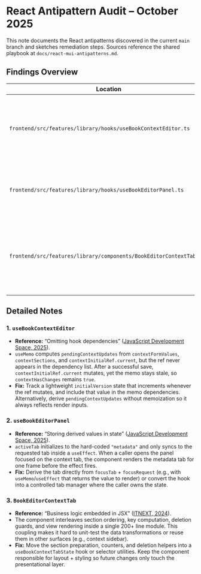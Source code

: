 # React Antipattern Audit – October 2025

This note documents the React antipatterns discovered in the current `main` branch and sketches remediation steps. Sources reference the shared playbook at `docs/react-mui-antipatterns.md`.

## Findings Overview

| Location | Antipattern | Symptom | Recommended Fix |
| --- | --- | --- | --- |
| `frontend/src/features/library/hooks/useBookContextEditor.ts` | Missing hook dependencies | Context save flag stays true after mutations because `useMemo` omits a ref dependency. | Track ref mutations via a version token or include the reference in the dependency array so `pendingContextUpdates` recalculates.
| `frontend/src/features/library/hooks/useBookEditorPanel.ts` | Storing derived values in state | Book editor flashes the metadata tab before focusing the requested tab. | Seed tab state from props with a reducer/effect guard or expose the tab as a controlled prop to avoid post-render syncing.
| `frontend/src/features/library/components/BookEditorContextTab.tsx` | Business logic embedded in JSX | Component mixes data transforms, deletion flow, and rendering in ~200 LOC, making reuse and testing hard. | Extract selectors/hooks for ordering, change detection, and guards; keep the component presentational.

## Detailed Notes

### 1. `useBookContextEditor`
- **Reference:** “Omitting hook dependencies” ([JavaScript Development Space, 2025](https://jsdev.space/react-anti-patterns-2025/)).
- `useMemo` computes `pendingContextUpdates` from `contextFormValues`, `contextSections`, and `contextInitialRef.current`, but the ref never appears in the dependency list. After a successful save, `contextInitialRef.current` mutates, yet the memo stays stale, so `contextHasChanges` remains `true`.
- **Fix:** Track a lightweight `initialVersion` state that increments whenever the ref mutates, and include that value in the memo dependencies. Alternatively, derive `pendingContextUpdates` without memoization so it always reflects render inputs.

### 2. `useBookEditorPanel`
- **Reference:** “Storing derived values in state” ([JavaScript Development Space, 2025](https://jsdev.space/react-anti-patterns-2025/)).
- `activeTab` initializes to the hard-coded `"metadata"` and only syncs to the requested tab inside a `useEffect`. When a caller opens the panel focused on the context tab, the component renders the metadata tab for one frame before the effect fires.
- **Fix:** Derive the tab directly from `focusTab` + `focusRequest` (e.g., with `useMemo`/`useEffect` that returns the value to render) or convert the hook into a controlled tab manager where the caller owns the state.

### 3. `BookEditorContextTab`
- **Reference:** “Business logic embedded in JSX” ([ITNEXT, 2024](https://itnext.io/6-common-react-anti-patterns-that-are-hurting-your-code-quality-904b9c32e933)).
- The component interleaves section ordering, key computation, deletion guards, and view rendering inside a single 200+ line module. This coupling makes it hard to unit-test the data transformations or reuse them in other surfaces (e.g., context sidebar).
- **Fix:** Move the section preparation, counters, and deletion helpers into a `useBookContextTabState` hook or selector utilities. Keep the component responsible for layout + styling so future changes only touch the presentational layer.
